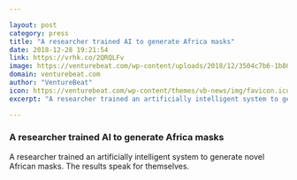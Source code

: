 ```yaml
---

layout: post
category: press
title: "A researcher trained AI to generate Africa masks"
date: 2018-12-28 19:21:54
link: https://vrhk.co/2QRQLFv
image: https://venturebeat.com/wp-content/uploads/2018/12/3504c7b6-1b80-498a-b0cd-f608d3b327bc.png?fit=1916%2C1206&strip=all
domain: venturebeat.com
author: "VentureBeat"
icon: https://venturebeat.com/wp-content/themes/vb-news/img/favicon.ico
excerpt: "A researcher trained an artificially intelligent system to generate novel African masks. The results speak for themselves."

---
```


### A researcher trained AI to generate Africa masks

A researcher trained an artificially intelligent system to generate novel African masks. The results speak for themselves.
